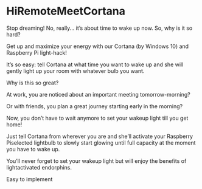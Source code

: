 # HiRemoteMeetCortana
Stop dreaming!
No, really... it’s about time to wake up now. So, why is it so hard?

Get up and maximize your energy with our Cortana (by Windows 10) and Raspberry Pi light-hack!

It’s so easy: tell Cortana at what time you want to wake up and she will gently light up your room with whatever bulb you want.



Why is this so great?

At work, you are noticed about an important meeting tomorrow-­morning? 

Or with friends, you plan a great journey starting early in the morning?

Now, you don’t have to wait anymore to set your wake­up light till you get home!

Just tell Cortana from wherever you are and she’ll activate your Raspberry Pi­selected light­bulb to slowly start glowing until full capacity at the moment you have to wake up.

You’ll never forget to set your wake­up light but will  enjoy the benefits of light­activated endorphins.

Easy to implement
